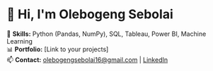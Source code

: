 # 👋 Hi, I'm Olebogeng Sebolai

🔭 **Skills:** Python (Pandas, NumPy), SQL, Tableau, Power BI, Machine Learning  
📊 **Portfolio:** [Link to your projects]  
📫 **Contact:** olebogengsebolai16@gmail.com | [LinkedIn](https://www.linkedin.com/in/olebogeng-sebolai) 
